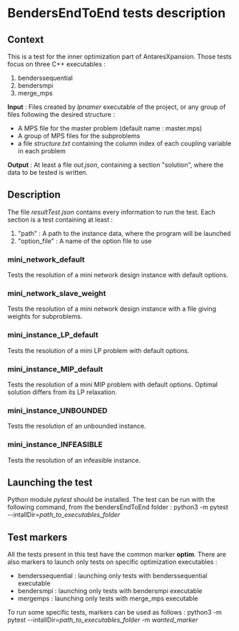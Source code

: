 # BendersEndToEnd tests description

## Context

This is a test for the inner optimization part of AntaresXpansion. Those tests focus on three C++ executables :

1. benderssequential
2. bendersmpi
3. merge_mps

**Input** : Files created by *lpnamer* executable of the project, or any group of files following the desired structure :

* A MPS file for the master problem (default name : master.mps)
* A group of MPS files for the subproblems
* a file *structure.txt* containing the column index of each coupling variable in each problem

**Output** : At least a file *out.json*, containing a section "solution", where the data to be tested is written.

## Description

The file *resultTest.json* contains every information to run the test. 
Each section is a test containing at least :
1. "path" : A path to the instance data, where the program will be launched
2. "option_file" : A name of the option file to use 

### mini_network_default

Tests the resolution of a mini network design instance with default options. 

### mini_network_slave_weight

Tests the resolution of a mini network design instance with a file giving weights for subproblems. 

### mini_instance_LP_default

Tests the resolution of a mini LP problem with default options.

### mini_instance_MIP_default

Tests the resolution of a mini MIP problem with default options. Optimal solution differs from its LP relaxation.

### mini_instance_UNBOUNDED

Tests the resolution of an unbounded instance.

### mini_instance_INFEASIBLE

Tests the resolution of an infeasible instance.

## Launching the test

Python module *pytest* should be installed. The test can be run with the following command, from the bendersEndToEnd folder :
    python3 -m pytest --intallDir=*path_to_executables_folder*

## Test markers

All the tests present in this test have the common marker **optim**.
There are also markers to launch only tests on specific optimization executables :

* benderssequential : launching only tests with benderssequential executable
* bendersmpi : launching only tests with bendersmpi executable
* mergemps : launching only tests with merge_mps executable

To run some specific tests, markers can be used as follows :
    python3 -m pytest --intallDir=*path_to_executables_folder* -m *wanted_marker*